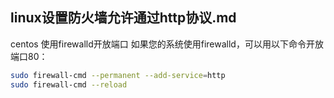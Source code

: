 ## linux设置防火墙允许通过http协议.md

centos
使用firewalld开放端口
如果您的系统使用firewalld，可以用以下命令开放端口80：

```sh
sudo firewall-cmd --permanent --add-service=http
sudo firewall-cmd --reload
```
